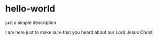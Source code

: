 # hello-world
just a simple description

I am here just to make sure that you heard about our Lord Jesus Christ
